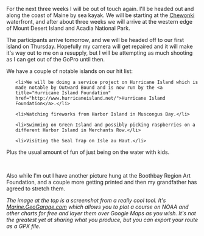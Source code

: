<html><body><p>For the next three weeks I will be out of touch again. I'll be headed out and along the coast of Maine by sea kayak. We will be starting at the <a title="The Chewonki Foundation" href="http://www.chewonki.org/">Chewonki</a> waterfront, and after about three weeks we will arrive at the western edge of Mount Desert Island and Acadia National Park.



The participants arrive tomorrow, and we will be headed off to our first island on Thursday. Hopefully my camera will get repaired and it will make it's way out to me on a resupply, but I will be attempting as much shooting as I can get out of the GoPro until then.



We have a couple of notable islands on our hit list:

</p><ul>

	<li>We will be doing a service project on Hurricane Island which is made notable by Outward Bound and is now run by the <a title="Hurricane Island Foundation" href="http://www.hurricaneisland.net/">Hurricane Island Foundation</a>.</li>

	<li>Watching fireworks from Harbor Island in Muscongus Bay.</li>

	<li>Swimming on Green Island and possibly picking raspberries on a different Harbor Island in Merchants Row.</li>

	<li>Visiting the Seal Trap on Isle au Haut.</li>

</ul>

Plus the usual amount of fun of just being on the water with kids.



 



Also while I'm out I have another picture hung at the Boothbay Region Art Foundation, and a couple more getting printed and then my grandfather has agreed to stretch them.



<address>

</address><address>The image at the top is a screenshot from a really cool tool. It's <a title="GeoGarage Marine" href="http://marine.geogarage.com/">Marine.GeoGarage.com</a> which allows you to plot a course on NOAA and other charts for free and layer them over Google Maps as you wish. It's not the greatest yet at sharing what you produce, but you can export your route as a GPX file.</address></body></html>